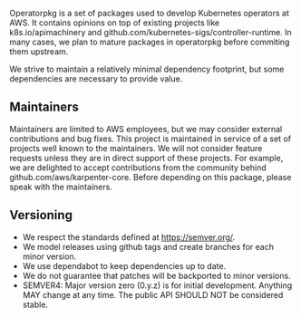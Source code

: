 Operatorpkg is a set of packages used to develop Kubernetes operators at AWS. It contains opinions on top of existing projects like k8s.io/apimachinery and github.com/kubernetes-sigs/controller-runtime. In many cases, we plan to mature packages in operatorpkg before commiting them upstream.

We strive to maintain a relatively minimal dependency footprint, but some dependencies are necessary to provide value. 

## Maintainers

Maintainers are limited to AWS employees, but we may consider external contributions and bug fixes. This project is maintained in service of a set of projects well known to the maintainers. We will not consider feature requests unless they are in direct support of these projects. For example, we are delighted to accept contributions from the community behind github.com/aws/karpenter-core. Before depending on this package, please speak with the maintainers.

## Versioning

* We respect the standards defined at https://semver.org/.
* We model releases using github tags and create branches for each minor version.
* We use dependabot to keep dependencies up to date.
* We do not guarantee that patches will be backported to minor versions.
* SEMVER4: Major version zero (0.y.z) is for initial development. Anything MAY change at any time. The public API SHOULD NOT be considered stable.
